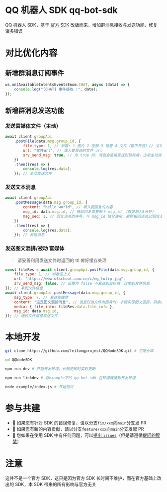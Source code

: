 # QQ 机器人 SDK qq-bot-sdk

QQ 机器人 SDK，基于 [官方 SDK](https://github.com/tencent-connect/bot-node-sdk) 改版而来，增加群消息接收与发送功能，修复诸多错误

# 对比优化内容

## 新增群消息订阅事件

```js
ws.on(AvailableIntentsEventsEnum.CHAT, async (data) => {
    console.log("[CHAT] 事件接收 :", data);
});
```

## 新增群消息发送功能

### 发送富媒体文件（主动）

```js
await client.groupApi
    .postFile(data.msg.group_id, {
        file_type: 1, // 参数: 1.图片 2.视频 3.语音 4.文件（暂不开放）// 文件格式: 图片png/jpg 视频mp4 语音silk
        url: "文件url", // 填入要发送的文件 url
        srv_send_msg: true, // 为 true 时，消息会直接发送到目标端，占用主动消息频次，超频会发送失败。
    })
    .then((res) => {
        console.log(res.data);
    }); // 主动发送文件
```

### 发送文本消息

```js
await client.groupApi
    .postMessage(data.msg.group_id, {
        content: "hello world", // 填入要回复的内容
        msg_id: data.msg.id, // 被动回复需要带上 msg_id （有效期为5分钟）
        msg_seq: 1, // 回复消息的序号，与 msg_id 联合使用，避免相同消息id回复重复发送，不填默认是1(非sdk默认)。相同的 msg_id + msg_seq 重复发送会失败。
    })
    .then((res) => {
        console.log(res.data);
    }); // 发送消息
```

### 发送图文混排/被动 富媒体

> 请妥善利用发送文件时返回的 ttl 做好缓存处理

```js
const fileRes = await client.groupApi.postFile(data.msg.group_id, {
    file_type: 1, // 参数见上文
    url: "https://www.w3school.com.cn/i/eg_tulip.jpg",
    srv_send_msg: false, // 设置为 false 不发送到目标端，仅拿到文件信息
}); // 拿到文件信息
await client.groupApi.postMessage(data.msg.group_id, {
    msg_type: 7, // 发送富媒体
    content: "这是图文混排消息", // 当且仅当文件为图片时，才能实现图文混排，其余类型文件 content 会被忽略
    media: { file_info: fileRes.data.file_info },
    msg_id: data.msg.id,
}); // 通过文件信息发送文件
```

# 本地开发

```sh
git clone https://github.com/feilongproject/QQNodeSDK.git # 克隆仓库

cd QQNodeSDK

npm run dev # 开启开发环境，代码更改时实时更新

npm run linkdev # 将example下的 qq-bot-sdk 包环境链接到开发环境

node example/index.js # 开始测试

```

# 参与共建

-   👏 如果您有针对 SDK 的错误修复，请以分支`fix/xxx`向`main`分支发 PR
-   👏 如果您有新的内容贡献，请以分支`feature/xxx`向`main`分支发起 PR
-   👏 您如果在使用 SDK 中有任何问题，可以[提出 `issues`](https://github.com/feilongproject/QQNodeSDK/issues/new/choose)（但是请遵循[提问的智慧](https://github.com/ryanhanwu/How-To-Ask-Questions-The-Smart-Way/blob/main/README-zh_CN.md)）

# 注意

这并不是一个官方 SDK，这只是因为官方 SDK 长时间不维护，而在官方基础上改出的 SDK，本 SDK 带来的所有影响与官方无关
